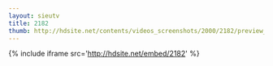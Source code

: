 ```yaml
---
layout: sieutv
title: 2182
thumb: http://hdsite.net/contents/videos_screenshots/2000/2182/preview_360p.mp4.jpg
---
```

{% include iframe src='http://hdsite.net/embed/2182' %}
 
